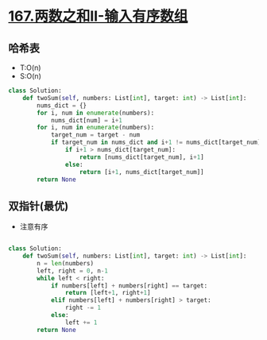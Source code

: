 # [167.两数之和II-输入有序数组](https://leetcode-cn.com/problems/two-sum-ii-input-array-is-sorted/)

## 哈希表

+ T:O(n)
+ S:O(n)

``` python 
class Solution:
    def twoSum(self, numbers: List[int], target: int) -> List[int]:
        nums_dict = {}
        for i, num in enumerate(numbers):
            nums_dict[num] = i+1
        for i, num in enumerate(numbers):
            target_num = target - num
            if target_num in nums_dict and i+1 != nums_dict[target_num]:
                if i+1 > nums_dict[target_num]:
                    return [nums_dict[target_num], i+1]
                else:
                    return [i+1, nums_dict[target_num]]
        return None
```

## 双指针(最优)

+ 注意有序

``` python

class Solution:
    def twoSum(self, numbers: List[int], target: int) -> List[int]:
        n = len(numbers)
        left, right = 0, n-1
        while left < right:
            if numbers[left] + numbers[right] == target:
                return [left+1, right+1]
            elif numbers[left] + numbers[right] > target:
                right -= 1
            else:
                left += 1
        return None
```